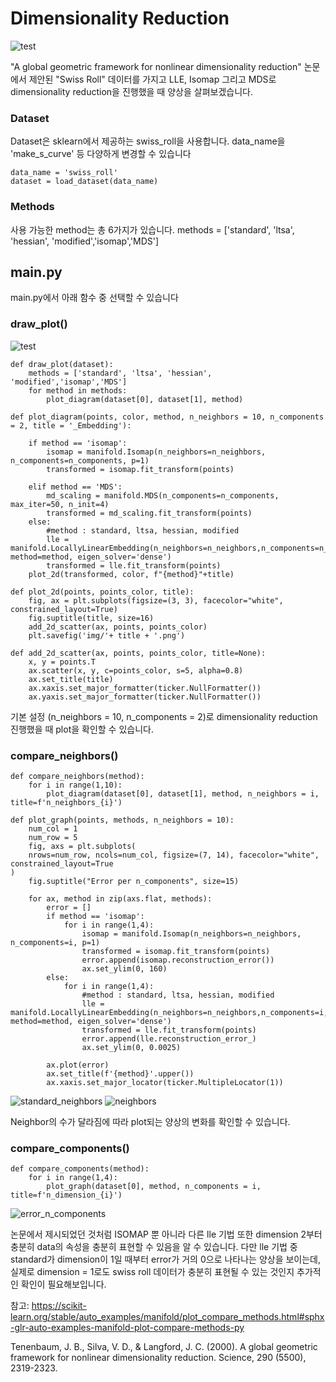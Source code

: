 # Dimensionality Reduction

![test](https://user-images.githubusercontent.com/93261025/195637533-eeb4ad43-feb1-483e-b8ad-f64129fa3f5a.gif)

"A global geometric framework for nonlinear dimensionality reduction" 논문에서 제안된 "Swiss Roll" 데이터를 가지고 LLE, Isomap 그리고 MDS로 dimensionality reduction을 진행했을 때 양상을 살펴보겠습니다.

### Dataset
Dataset은 sklearn에서 제공하는 swiss_roll을 사용합니다.
data_name을 'make_s_curve' 등 다양하게 변경할 수 있습니다
``` 
data_name = 'swiss_roll'
dataset = load_dataset(data_name)
``` 
### Methods
사용 가능한 method는 총 6가지가 있습니다.
methods = ['standard', 'ltsa', 'hessian', 'modified','isomap','MDS']

## main.py

main.py에서 아래 함수 중 선택할 수 있습니다


### draw_plot()

![test](https://user-images.githubusercontent.com/93261025/195640342-8c68ca55-9ce3-44e0-963e-f4e7066f1b7b.png)

``` 
def draw_plot(dataset):
    methods = ['standard', 'ltsa', 'hessian', 'modified','isomap','MDS']
    for method in methods:
        plot_diagram(dataset[0], dataset[1], method)
        
def plot_diagram(points, color, method, n_neighbors = 10, n_components = 2, title = '_Embedding'):
    
    if method == 'isomap':
        isomap = manifold.Isomap(n_neighbors=n_neighbors, n_components=n_components, p=1)
        transformed = isomap.fit_transform(points)
        
    elif method == 'MDS':
        md_scaling = manifold.MDS(n_components=n_components, max_iter=50, n_init=4)
        transformed = md_scaling.fit_transform(points)  
    else:
        #method : standard, ltsa, hessian, modified
        lle = manifold.LocallyLinearEmbedding(n_neighbors=n_neighbors,n_components=n_components, method=method, eigen_solver='dense')
        transformed = lle.fit_transform(points)
    plot_2d(transformed, color, f"{method}"+title)
    
def plot_2d(points, points_color, title):
    fig, ax = plt.subplots(figsize=(3, 3), facecolor="white", constrained_layout=True)
    fig.suptitle(title, size=16)
    add_2d_scatter(ax, points, points_color)
    plt.savefig('img/'+ title + '.png')

def add_2d_scatter(ax, points, points_color, title=None):
    x, y = points.T
    ax.scatter(x, y, c=points_color, s=5, alpha=0.8)
    ax.set_title(title)
    ax.xaxis.set_major_formatter(ticker.NullFormatter())
    ax.yaxis.set_major_formatter(ticker.NullFormatter())
``` 
기본 설정 (n_neighbors = 10, n_components = 2)로 dimensionality reduction 진행했을 때 plot을 확인할 수 있습니다.


### compare_neighbors()
```
def compare_neighbors(method):
    for i in range(1,10):
        plot_diagram(dataset[0], dataset[1], method, n_neighbors = i, title=f'n_neighbors_{i}')
        
def plot_graph(points, methods, n_neighbors = 10):
    num_col = 1
    num_row = 5
    fig, axs = plt.subplots(
    nrows=num_row, ncols=num_col, figsize=(7, 14), facecolor="white", constrained_layout=True
)
    fig.suptitle("Error per n_components", size=15)

    for ax, method in zip(axs.flat, methods):
        error = []
        if method == 'isomap':
            for i in range(1,4):
                isomap = manifold.Isomap(n_neighbors=n_neighbors, n_components=i, p=1)
                transformed = isomap.fit_transform(points)
                error.append(isomap.reconstruction_error())
                ax.set_ylim(0, 160)
        else:
            for i in range(1,4):
                #method : standard, ltsa, hessian, modified
                lle = manifold.LocallyLinearEmbedding(n_neighbors=n_neighbors,n_components=i, method=method, eigen_solver='dense')
                transformed = lle.fit_transform(points)
                error.append(lle.reconstruction_error_)
                ax.set_ylim(0, 0.0025)
                
        ax.plot(error)
        ax.set_title(f'{method}'.upper())
        ax.xaxis.set_major_locator(ticker.MultipleLocator(1))
```
![standard_neighbors](https://user-images.githubusercontent.com/93261025/195644353-25a26058-8e81-448d-bfe3-1af4c7fcca7d.gif)
![neighbors](https://user-images.githubusercontent.com/93261025/195642274-63a72f00-3c89-476b-a7a9-b96e6dd2ef6a.gif)

Neighbor의 수가 달라짐에 따라 plot되는 양상의 변화를 확인할 수 있습니다.
        
### compare_components()        
```
def compare_components(method):
    for i in range(1,4):
        plot_graph(dataset[0], method, n_components = i, title=f'n_dimension_{i}')
```
![error_n_components](https://user-images.githubusercontent.com/93261025/195656387-f4826fcf-69e7-4092-b95c-8ccdd49b0d07.png)

논문에서 제시되었던 것처럼 ISOMAP 뿐 아니라 다른 lle 기법 또한 dimension 2부터 충분히 data의 속성을 충분히 표현할 수 있음을 알 수 있습니다. 
다만 lle 기법 중 standard가 dimension이 1일 때부터 error가 거의 0으로 나타나는 양상을 보이는데, 실제로 dimension = 1로도 swiss roll 데이터가 충분히 표현될 수 있는 것인지 추가적인 확인이 필요해보입니다.

참고:
https://scikit-learn.org/stable/auto_examples/manifold/plot_compare_methods.html#sphx-glr-auto-examples-manifold-plot-compare-methods-py

Tenenbaum, J. B., Silva, V. D., & Langford, J. C. (2000). A global geometric framework for nonlinear dimensionality reduction. Science, 290 (5500), 2319-2323.
